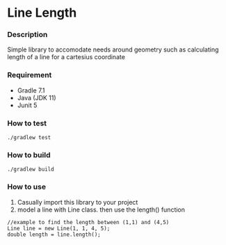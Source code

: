 # Line Length

### Description
Simple library to accomodate needs around geometry such as calculating length of a line for a cartesius coordinate

### Requirement
- Gradle 7.1
- Java (JDK 11)
- Junit 5

### How to test
```
./gradlew test
```

### How to build
```
./gradlew build
```

### How to use
1. Casually import this library to your project
2. model a line with Line class. then use the length() function
```
//example to find the length between (1,1) and (4,5)
Line line = new Line(1, 1, 4, 5);
double length = line.length();
```
